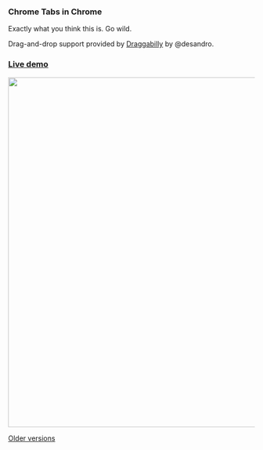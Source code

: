 ### Chrome Tabs in Chrome

Exactly what you think this is. Go wild.

Drag-and-drop support provided by [Draggabilly](https://github.com/desandro/draggabilly) by @desandro.

### [Live demo](https://ashishbharadwaj.github.io/chrome-tabs/)

<img width=714 src=https://ashishbharadwaj.github.io/chrome-tabs/chrome-tabs.gif>

<br>

[Older versions](older-versions.md)
